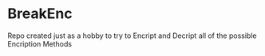 # BreakEnc
Repo created just as a hobby to try to Encript and Decript all of the possible Encription Methods
